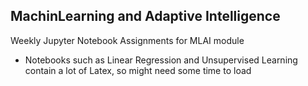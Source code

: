 ## MachinLearning and Adaptive Intelligence
Weekly Jupyter Notebook Assignments for MLAI module

* Notebooks such as Linear Regression and Unsupervised Learning contain a lot of Latex, so might need some time to load
